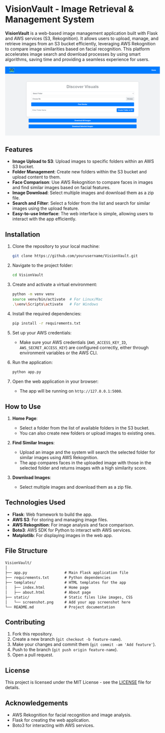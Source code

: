 
# VisionVault - Image Retrieval & Management System

**VisionVault** is a web-based image management application built with Flask and AWS services (S3, Rekognition). It allows users to upload, manage, and retrieve images from an S3 bucket efficiently, leveraging AWS Rekognition to compare image similarities based on facial recognition. This platform accelerates image search and download processes by using smart algorithms, saving time and providing a seamless experience for users.

![Screenshot Placeholder](./screenshot.png)  <!-- Add your screenshot here -->

## Features

- **Image Upload to S3**: Upload images to specific folders within an AWS S3 bucket.
- **Folder Management**: Create new folders within the S3 bucket and upload content to them.
- **Face Comparison**: Use AWS Rekognition to compare faces in images and find similar images based on facial features.
- **Image Download**: Select multiple images and download them as a zip file.
- **Search and Filter**: Select a folder from the list and search for similar images using the upload feature.
- **Easy-to-use Interface**: The web interface is simple, allowing users to interact with the app efficiently.
  
## Installation

1. Clone the repository to your local machine:
   ```bash
   git clone https://github.com/yourusername/VisionVault.git
   ```

2. Navigate to the project folder:
   ```bash
   cd VisionVault
   ```

3. Create and activate a virtual environment:
   ```bash
   python -m venv venv
   source venv/bin/activate  # For Linux/Mac
   .\venv\Scripts\activate   # For Windows
   ```

4. Install the required dependencies:
   ```bash
   pip install -r requirements.txt
   ```

5. Set up your AWS credentials:
   - Make sure your AWS credentials (`AWS_ACCESS_KEY_ID`, `AWS_SECRET_ACCESS_KEY`) are configured correctly, either through environment variables or the AWS CLI.

6. Run the application:
   ```bash
   python app.py
   ```

7. Open the web application in your browser:
   - The app will be running on `http://127.0.0.1:5000`.

## How to Use

1. **Home Page**:
   - Select a folder from the list of available folders in the S3 bucket.
   - You can also create new folders or upload images to existing ones.

2. **Find Similar Images**:
   - Upload an image and the system will search the selected folder for similar images using AWS Rekognition.
   - The app compares faces in the uploaded image with those in the selected folder and returns images with a high similarity score.

3. **Download Images**:
   - Select multiple images and download them as a zip file.

## Technologies Used

- **Flask**: Web framework to build the app.
- **AWS S3**: For storing and managing image files.
- **AWS Rekognition**: For image analysis and face comparison.
- **Boto3**: AWS SDK for Python to interact with AWS services.
- **Matplotlib**: For displaying images in the web app.

## File Structure

```
VisionVault/
│
├── app.py                 # Main Flask application file
├── requirements.txt       # Python dependencies
├── templates/             # HTML templates for the app
│   ├── index.html         # Home page
│   ├── about.html         # About page
├── static/                # Static files like images, CSS
│   └── screenshot.png     # Add your app screenshot here
└── README.md              # Project documentation
```

## Contributing

1. Fork this repository.
2. Create a new branch (`git checkout -b feature-name`).
3. Make your changes and commit them (`git commit -am 'Add feature'`).
4. Push to the branch (`git push origin feature-name`).
5. Open a pull request.

## License

This project is licensed under the MIT License - see the [LICENSE](LICENSE) file for details.

## Acknowledgements

- AWS Rekognition for facial recognition and image analysis.
- Flask for creating the web application.
- Boto3 for interacting with AWS services.

